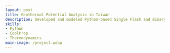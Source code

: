 ```yaml
---
layout: post
title: Geothermal Potential Analysis in Taiwan
description: Developed and modeled Python-based Single Flash and Binary Rankine Cycle Geothermal Power Plants (CoolProp) in the Datun region, Taiwan.
skills: 
- Python
- CoolProp
- Thermodynamics
main-image: /project.webp 
---
```

